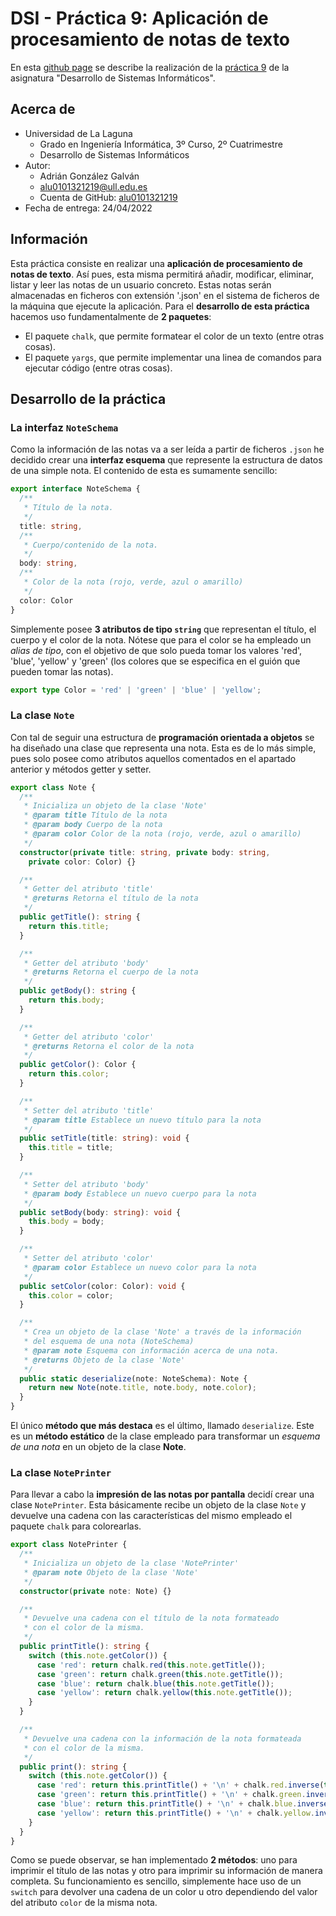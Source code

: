 # DSI - Práctica 9: Aplicación de procesamiento de notas de texto
En esta [github page](https://pages.github.com/) se describe la realización de la [práctica 9](https://ull-esit-inf-dsi-2122.github.io/prct09-filesystem-notes-app/) de la asignatura "Desarrollo de Sistemas Informáticos".

## Acerca de
- Universidad de La Laguna
  - Grado en Ingeniería Informática, 3º Curso, 2º Cuatrimestre
  - Desarrollo de Sistemas Informáticos
- Autor:
  - Adrián González Galván
  - alu0101321219@ull.edu.es
  - Cuenta de GitHub: [alu0101321219](https://github.com/alu0101321219)
- Fecha de entrega: 24/04/2022

## Información
Esta práctica consiste en realizar una __aplicación de procesamiento de notas de texto__. Así pues, esta misma permitirá añadir, modificar, eliminar, listar y leer las notas de un usuario concreto. Estas notas serán almacenadas en ficheros con extensión '.json' en el sistema de ficheros de la máquina que ejecute la aplicación.
Para el __desarrollo de esta práctica__ hacemos uso fundamentalmente de __2 paquetes__:
- El paquete `chalk`, que permite formatear el color de un texto (entre otras cosas).
- El paquete `yargs`, que permite implementar una linea de comandos para ejecutar código (entre otras cosas).

## Desarrollo de la práctica
### La interfaz `NoteSchema`
Como la información de las notas va a ser leída a partir de ficheros `.json` he decidido crear una __interfaz esquema__ que represente la estructura de datos de una simple nota. El contenido de esta es sumamente sencillo:
```typescript
export interface NoteSchema {
  /**
   * Título de la nota.
   */
  title: string,
  /**
   * Cuerpo/contenido de la nota.
   */
  body: string,
  /**
   * Color de la nota (rojo, verde, azul o amarillo)
   */
  color: Color
}
```
Simplemente posee __3 atributos de tipo `string`__ que representan el título, el cuerpo y el color de la nota. Nótese que para el color se ha empleado un _alias de tipo_, con el objetivo de que solo pueda tomar los valores 'red', 'blue', 'yellow' y 'green' (los colores que se especifica en el guión que pueden tomar las notas).
```typescript
export type Color = 'red' | 'green' | 'blue' | 'yellow';
```

### La clase `Note`
Con tal de seguir una estructura de __programación orientada a objetos__ se ha diseñado una clase que representa una nota. Esta es de lo más simple, pues solo posee como atributos aquellos comentados en el apartado anterior y métodos getter y setter.
```typescript
export class Note {
  /**
   * Inicializa un objeto de la clase 'Note'
   * @param title Título de la nota
   * @param body Cuerpo de la nota
   * @param color Color de la nota (rojo, verde, azul o amarillo)
   */
  constructor(private title: string, private body: string,
    private color: Color) {}

  /**
   * Getter del atributo 'title'
   * @returns Retorna el título de la nota
   */
  public getTitle(): string {
    return this.title;
  }

  /**
   * Getter del atributo 'body'
   * @returns Retorna el cuerpo de la nota
   */
  public getBody(): string {
    return this.body;
  }

  /**
   * Getter del atributo 'color'
   * @returns Retorna el color de la nota
   */
  public getColor(): Color {
    return this.color;
  }

  /**
   * Setter del atributo 'title'
   * @param title Establece un nuevo título para la nota
   */
  public setTitle(title: string): void {
    this.title = title;
  }

  /**
   * Setter del atributo 'body'
   * @param body Establece un nuevo cuerpo para la nota
   */
  public setBody(body: string): void {
    this.body = body;
  }

  /**
   * Setter del atributo 'color'
   * @param color Establece un nuevo color para la nota
   */
  public setColor(color: Color): void {
    this.color = color;
  }

  /**
   * Crea un objeto de la clase 'Note' a través de la información
   * del esquema de una nota (NoteSchema)
   * @param note Esquema con información acerca de una nota.
   * @returns Objeto de la clase 'Note'
   */
  public static deserialize(note: NoteSchema): Note {
    return new Note(note.title, note.body, note.color);
  }
}
```
El único __método que más destaca__ es el último, llamado `deserialize`. Este es un __método estático__ de la clase empleado para transformar un _esquema de una nota_ en un objeto de la clase __Note__.

### La clase `NotePrinter`
Para llevar a cabo la __impresión de las notas por pantalla__ decidí crear una clase `NotePrinter`. Esta básicamente recibe un objeto de la clase `Note` y devuelve una cadena con las características del mismo empleado el paquete `chalk` para colorearlas.
```typescript
export class NotePrinter {
  /**
   * Inicializa un objeto de la clase 'NotePrinter'
   * @param note Objeto de la clase 'Note'
   */
  constructor(private note: Note) {}

  /**
   * Devuelve una cadena con el título de la nota formateado
   * con el color de la misma.
   */
  public printTitle(): string {
    switch (this.note.getColor()) {
      case 'red': return chalk.red(this.note.getTitle());
      case 'green': return chalk.green(this.note.getTitle());
      case 'blue': return chalk.blue(this.note.getTitle());
      case 'yellow': return chalk.yellow(this.note.getTitle());
    }
  }

  /**
   * Devuelve una cadena con la información de la nota formateada
   * con el color de la misma.
   */
  public print(): string {
    switch (this.note.getColor()) {
      case 'red': return this.printTitle() + '\n' + chalk.red.inverse(this.note.getBody() + '\n');
      case 'green': return this.printTitle() + '\n' + chalk.green.inverse(this.note.getBody() + '\n');
      case 'blue': return this.printTitle() + '\n' + chalk.blue.inverse(this.note.getBody() + '\n');
      case 'yellow': return this.printTitle() + '\n' + chalk.yellow.inverse(this.note.getBody() + '\n');
    }
  }
}
```
Como se puede observar, se han implementado __2 métodos__: uno para imprimir el título de las notas y otro para imprimir su información de manera completa. Su funcionamiento es sencillo, simplemente hace uso de un `switch` para devolver una cadena de un color u otro dependiendo del valor del atributo `color` de la misma nota.